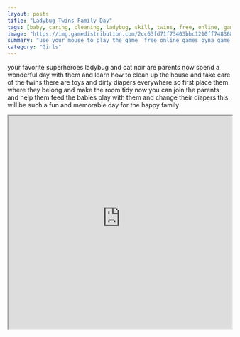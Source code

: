 ```yaml
---
layout: posts
title: "Ladybug Twins Family Day"
tags: [baby, caring, cleaning, ladybug, skill, twins, free, online, games, oyna, game, free, games, play, play, games]
image: "https://img.gamedistribution.com/2cc63fd71f73403bbc1210ff748368c6.jpg"
summary: "use your mouse to play the game  free online games oyna game free games play play games"
category: "Girls"
---
```


your favorite superheroes ladybug and cat noir are parents now spend a wonderful day with them and learn how to clean up the house and take care of the twins there are toys and dirty diapers everywhere so first place them where they belong and make the room tidy now you can join the parents and help them feed the babies play with them and change their diapers this will be such a fun and memorable day for the happy family

<iframe width="100%" height="480px;" src="https://flash.gamedistribution.com?game=2cc63fd71f73403bbc1210ff748368c6"></iframe>